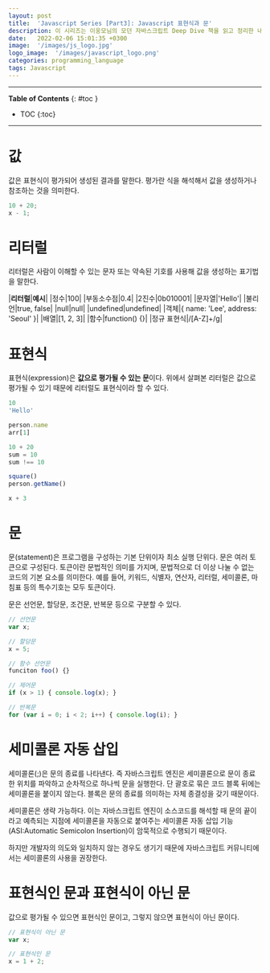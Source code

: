 ```yaml
---
layout: post
title:  'Javascript Series [Part3]: Javascript 표현식과 문'
description: 이 시리즈는 이웅모님의 모던 자바스크립트 Deep Dive 책을 읽고 정리한 내용입니다.
date:   2022-02-06 15:01:35 +0300
image:  '/images/js_logo.jpg'
logo_image:  '/images/javascript_logo.png'
categories: programming_language
tags: Javascript
---
```

---

**Table of Contents**
{: #toc }
*  TOC
{:toc}

---

# 값
값은 표현식이 평가되어 생성된 결과를 말한다. 평가란 식을 해석해서 값을 생성하거나 참조하는 것을 의미한다.  

```js
10 + 20;
x - 1;
```

# 리터럴

리터럴은 사람이 이해할 수 있는 문자 또는 약속된 기호를 사용해 값을 생성하는 표기법을 말한다.  

|**리터럴**|**예시**|
|정수|100|
|부동소수점|0.4|
|2진수|0b010001|
|문자열|'Hello'|
|불리언|true, false|
|null|null|
|undefined|undefined|
|객체|{ name: 'Lee', address: 'Seoul' }|
|배열|[1, 2, 3]|
|함수|function() {}|
|정규 표현식|/[A-Z]+/g|


# 표현식
표현식(expression)은 **값으로 평가될 수 있는 문**이다. 위에서 살펴본 리터럴은 값으로 평가될 수 있기 때문에 리터럴도 표현식이라 할 수 있다.  

```js
10
'Hello'

person.name
arr[1]

10 + 20
sum = 10
sum !== 10

square()
person.getName()

x + 3
```  

# 문
문(statement)은 프로그램을 구성하는 기본 단위이자 최소 실행 단위다. 문은 여러 토큰으로 구성된다. 토큰이란 문법적인 의미를 가지며, 문법적으로 더 이상 나눌 수 없는 코드의 기본 요소를 의미한다. 예를 들어, 키워드, 식별자, 연산자, 리터럴, 세미콜론, 마침표 등의 특수기호는 모두 토큰이다.  

문은 선언문, 할당문, 조건문, 반복문 등으로 구분할 수 있다.  

```js
// 선언문
var x;

// 할당문
x = 5;

// 함수 선언문
funciton foo() {}

// 제어문
if (x > 1) { console.log(x); }

// 반복문
for (var i = 0; i < 2; i++) { console.log(i); }
```
# 세미콜론 자동 삽입
세미콜론(;)은 문의 종료를 나타낸다. 즉 자바스크립트 엔진은 세미콜론으로 문이 종료한 위치를 파악하고 순차적으로 하나씩 문을 실행한다. 단 괄호로 묶은 코드 블록 뒤에는 세미콜론을 붙이지 않는다. 블록은 문의 종료를 의미하는 자체 종결성을 갖기 때문이다.  

세미콜론은 생략 가능하다. 이는 자바스크립트 엔진이 소스코드를 해석할 때 문의 끝이라고 예측되는 지점에 세미콜론을 자동으로 붙여주는 세미콜론 자동 삽입 기능(ASI:Automatic Semicolon Insertion)이 암묵적으로 수행되기 때문이다.  

하지만 개발자의 의도와 일치하지 않는 경우도 생기기 때문에 자바스크립트 커뮤니티에서는 세미콜론의 사용을 권장한다.  

# 표현식인 문과 표현식이 아닌 문
값으로 평가될 수 있으면 표현식인 문이고, 그렇지 않으면 표현식이 아닌 문이다.  

```js
// 표현식이 아닌 문
var x;

// 표현식인 문
x = 1 + 2;
```